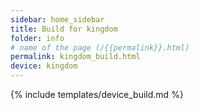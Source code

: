 ```yaml
---
sidebar: home_sidebar
title: Build for kingdom
folder: info
# name of the page (/{{permalink}}.html)
permalink: kingdom_build.html
device: kingdom
---
```

{% include templates/device_build.md %}
